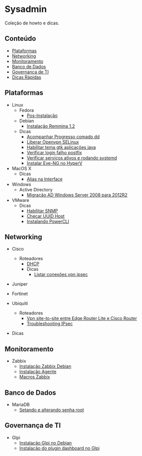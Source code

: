 <!--
  Title: Sysadmin
  Description: Lista de howto e dicas de ferramenta e serviços de infra-estrutura.
  Author: drsemann
  -->

# Sysadmin

Coleção de howto e dicas.


## Conteúdo
 - [Plataformas](#plataformas)
 - [Networking](#networking)
 - [Monitoramento](#monitoramento)
 - [Banco de Dados](#banco-de-dados)
 - [Governança de TI](#governança-de-ti)
 - [Dicas Rápidas](#dicas)

## Plataformas
 - Linux
   - Fedora
     - <a href="https://github.com/drsemann/sysadmin/blob/master/linux/fedora/fedora_posinstall.md">Pos-Instalação</a>
   - Debian
     - <a href="https://github.com/drsemann/sysadmin/blob/master/linux/debian/install_remmina.md">Instalação Remmina 1.2</a>
   - Dicas
    	- <a href="https://github.com/drsemann/sysadmin/blob/master/linux/dicas/progresso_dd.md">Acompanhar Progresso comado dd</a>
    	- <a href="https://github.com/drsemann/sysadmin/blob/master/linux/dicas/allow_openvpn_selinux.md">Liberar Openvpn SELinux</a>
    	- <a href="https://github.com/drsemann/sysadmin/blob/master/linux/dicas/java_gtk_theme.md">Habilitar tema gtk aplicações java</a>
		- <a href="https://github.com/drsemann/sysadmin/blob/master/linux/dicas/postfix_auth_failed.md">Verificar login falho postfix</a>
		- <a href="https://github.com/drsemann/sysadmin/blob/master/linux/dicas/systemd_active_runing.md">Verificar serviços ativos e rodando systemd</a>
		- <a href="https://github.com/drsemann/sysadmin/blob/master/linux/dicas/install_eveNG_hyperV.md">Instalar Eve-NG no HyperV</a>
 - MacOS X
   - Dicas
     - <a href="https://github.com/drsemann/sysadmin/blob/master/macosx/dicas/ifconfig_alias.md">Alias na Interface</a>
 - Windows
 	 - Active Directory
 		 - <a href="https://github.com/drsemann/sysadmin/blob/master/windows/activedirectory/migra_win08_win12.md">Migração AD Windows Server 2008 para 2012R2</a>
 - VMware
 	 - Dicas
 		 - <a href="https://github.com/drsemann/sysadmin/blob/master/vmware/dicas/enable_snmp.md">Habilitar SNMP</a>
 		 - <a href="https://github.com/drsemann/sysadmin/blob/master/vmware/dicas/check_uuid.md">Checar UUID Host</a>
		 - <a href="https://github.com/drsemann/sysadmin/blob/master/vmware/dicas/install_powercli.md">Instalando PowerCLI</a>

## Networking
 - Cisco
 	- Roteadores
 		- <a href="https://github.com/drsemann/sysadmin/blob/master/cisco/roteadores/config_dhcp.md">DHCP</a>
 		- Dicas
 			- <a href="https://github.com/drsemann/sysadmin/blob/master/cisco/roteadores/dicas/list_con_vpn.md">Listar conexões vpn ipsec</a>

 - Juniper
 - Fortinet
 - Ubiquiti
 	- Roteadores
 		- <a href="https://github.com/drsemann/sysadmin/blob/master/ubiquiti/roteadores/site_to_site_er_cisco.md">Vpn site-to-site entre Edge Router Lite e Cisco Router</a>
	  - <a href="https://github.com/drsemann/sysadmin/blob/master/ubiquiti/roteadores/troubleshooting_vpn_ipsec.md">Troubleshooting IPsec </a>
 - Dicas

## Monitoramento
 - Zabbix
 	- <a href="https://github.com/drsemann/sysadmin/blob/master/monitoramento/zabbix/zabbix_install.md">Instalação Zabbix Debian</a>
 	- <a href="https://github.com/drsemann/sysadmin/blob/master/monitoramento/zabbix/zabbix_agent_install.md">Instalação Agente</a>
 	- <a href="https://github.com/drsemann/sysadmin/blob/master/monitoramento/zabbix/macros_zabbix.md">Macros Zabbix</a>


## Banco de Dados
 - MariaDB
 	-  <a href="https://github.com/drsemann/sysadmin/blob/master/dbs/mariadb/setar_pass_root.md">Setando e alterando senha root</a>

## Governança de TI
- Glpi
	- <a href="https://github.com/drsemann/sysadmin/blob/master/governancati/glpi/install_glpi_debian.md">Instalação Glpi no Debian</a>
	- <a href="https://github.com/drsemann/sysadmin/blob/master/governancati/glpi/install_plugin_dashboard.md">Instalação do plugin dashboard no Glpi</a>
